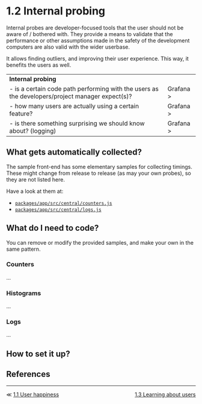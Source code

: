 # 1.2 Internal probing

Internal probes are developer-focused tools that the user should not be aware of / bothered with. They provide a means to validate that the performance or other assumptions made in the safety of the development computers are also valid with the wider userbase.

It allows finding outliers, and improving their user experience. This way, it benefits the users as well.

|||
|---|---|
|**Internal probing**|
|- is a certain code path performing with the users as the developers/project manager expect(s)?|Grafana > |
|- how many users are actually using a certain feature?|Grafana > |
|- is there something surprising we should know about? (logging)|Grafana > |

<!-- tbd. diagram on what gets collected, how
-->

## What gets automatically collected?

The sample front-end has some elementary samples for collecting timings. These might change from release to release (as may your own probes), so they are not listed here.

Have a look at them at:

- [`packages/app/src/central/counters.js`](../packages/app/src/central/counters.js)
- [`packages/app/src/central/logs.js`](../packages/app/src/central/logs.js)

<!-- tbd. histograms -->


## What do I need to code?

You can remove or modify the provided samples, and make your own in the same pattern.

### Counters

...

### Histograms

...

### Logs

...




## How to set it up?

<!-- tbd. instructions (away from 0-intro!) to set Grafana Cloud up
-->


## References

<!-- ... -->

---

<div class="wrapper" style="display: grid; grid-template-columns: 1fr 1fr;">
  <div>≪ <a href="1.1-happiness.md">1.1 User happiness</a></div>
  <div align=right><a href="1.3-users.md">1.3 Learning about users</a></div>
</div>